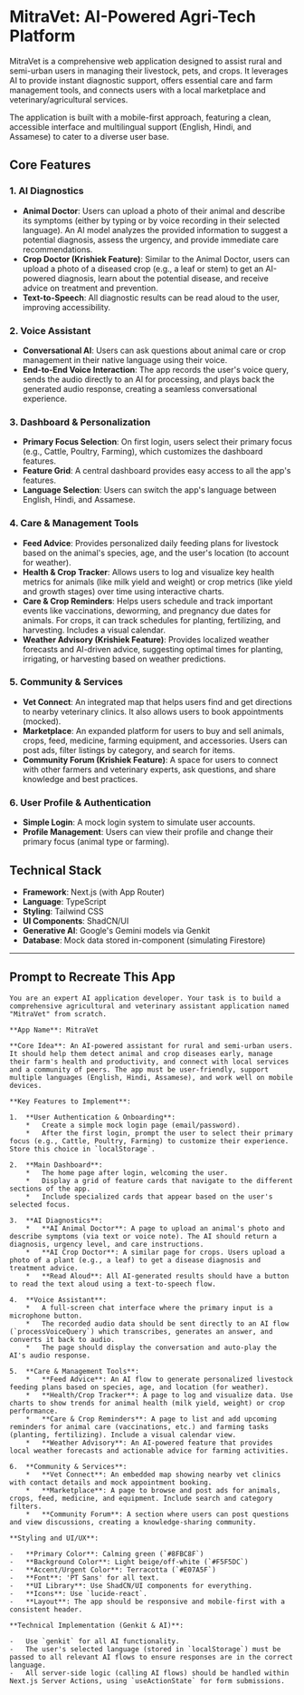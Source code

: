 # MitraVet: AI-Powered Agri-Tech Platform

MitraVet is a comprehensive web application designed to assist rural and semi-urban users in managing their livestock, pets, and crops. It leverages AI to provide instant diagnostic support, offers essential care and farm management tools, and connects users with a local marketplace and veterinary/agricultural services.

The application is built with a mobile-first approach, featuring a clean, accessible interface and multilingual support (English, Hindi, and Assamese) to cater to a diverse user base.

## Core Features

### 1. **AI Diagnostics**
-   **Animal Doctor**: Users can upload a photo of their animal and describe its symptoms (either by typing or by voice recording in their selected language). An AI model analyzes the provided information to suggest a potential diagnosis, assess the urgency, and provide immediate care recommendations.
-   **Crop Doctor (Krishiek Feature)**: Similar to the Animal Doctor, users can upload a photo of a diseased crop (e.g., a leaf or stem) to get an AI-powered diagnosis, learn about the potential disease, and receive advice on treatment and prevention.
-   **Text-to-Speech**: All diagnostic results can be read aloud to the user, improving accessibility.

### 2. **Voice Assistant**
-   **Conversational AI**: Users can ask questions about animal care or crop management in their native language using their voice.
-   **End-to-End Voice Interaction**: The app records the user's voice query, sends the audio directly to an AI for processing, and plays back the generated audio response, creating a seamless conversational experience.

### 3. **Dashboard & Personalization**
-   **Primary Focus Selection**: On first login, users select their primary focus (e.g., Cattle, Poultry, Farming), which customizes the dashboard features.
-   **Feature Grid**: A central dashboard provides easy access to all the app's features.
-   **Language Selection**: Users can switch the app's language between English, Hindi, and Assamese.

### 4. **Care & Management Tools**
-   **Feed Advice**: Provides personalized daily feeding plans for livestock based on the animal's species, age, and the user's location (to account for weather).
-   **Health & Crop Tracker**: Allows users to log and visualize key health metrics for animals (like milk yield and weight) or crop metrics (like yield and growth stages) over time using interactive charts.
-   **Care & Crop Reminders**: Helps users schedule and track important events like vaccinations, deworming, and pregnancy due dates for animals. For crops, it can track schedules for planting, fertilizing, and harvesting. Includes a visual calendar.
-   **Weather Advisory (Krishiek Feature)**: Provides localized weather forecasts and AI-driven advice, suggesting optimal times for planting, irrigating, or harvesting based on weather predictions.

### 5. **Community & Services**
-   **Vet Connect**: An integrated map that helps users find and get directions to nearby veterinary clinics. It also allows users to book appointments (mocked).
-   **Marketplace**: An expanded platform for users to buy and sell animals, crops, feed, medicine, farming equipment, and accessories. Users can post ads, filter listings by category, and search for items.
-   **Community Forum (Krishiek Feature)**: A space for users to connect with other farmers and veterinary experts, ask questions, and share knowledge and best practices.

### 6. **User Profile & Authentication**
-   **Simple Login**: A mock login system to simulate user accounts.
-   **Profile Management**: Users can view their profile and change their primary focus (animal type or farming).

## Technical Stack

-   **Framework**: Next.js (with App Router)
-   **Language**: TypeScript
-   **Styling**: Tailwind CSS
-   **UI Components**: ShadCN/UI
-   **Generative AI**: Google's Gemini models via Genkit
-   **Database**: Mock data stored in-component (simulating Firestore)

---

## Prompt to Recreate This App

```
You are an expert AI application developer. Your task is to build a comprehensive agricultural and veterinary assistant application named "MitraVet" from scratch.

**App Name**: MitraVet

**Core Idea**: An AI-powered assistant for rural and semi-urban users. It should help them detect animal and crop diseases early, manage their farm's health and productivity, and connect with local services and a community of peers. The app must be user-friendly, support multiple languages (English, Hindi, Assamese), and work well on mobile devices.

**Key Features to Implement**:

1.  **User Authentication & Onboarding**:
    *   Create a simple mock login page (email/password).
    *   After the first login, prompt the user to select their primary focus (e.g., Cattle, Poultry, Farming) to customize their experience. Store this choice in `localStorage`.

2.  **Main Dashboard**:
    *   The home page after login, welcoming the user.
    *   Display a grid of feature cards that navigate to the different sections of the app.
    *   Include specialized cards that appear based on the user's selected focus.

3.  **AI Diagnostics**:
    *   **AI Animal Doctor**: A page to upload an animal's photo and describe symptoms (via text or voice note). The AI should return a diagnosis, urgency level, and care instructions.
    *   **AI Crop Doctor**: A similar page for crops. Users upload a photo of a plant (e.g., a leaf) to get a disease diagnosis and treatment advice.
    *   **Read Aloud**: All AI-generated results should have a button to read the text aloud using a text-to-speech flow.

4.  **Voice Assistant**:
    *   A full-screen chat interface where the primary input is a microphone button.
    *   The recorded audio data should be sent directly to an AI flow (`processVoiceQuery`) which transcribes, generates an answer, and converts it back to audio.
    *   The page should display the conversation and auto-play the AI's audio response.

5.  **Care & Management Tools**:
    *   **Feed Advice**: An AI flow to generate personalized livestock feeding plans based on species, age, and location (for weather).
    *   **Health/Crop Tracker**: A page to log and visualize data. Use charts to show trends for animal health (milk yield, weight) or crop performance.
    *   **Care & Crop Reminders**: A page to list and add upcoming reminders for animal care (vaccinations, etc.) and farming tasks (planting, fertilizing). Include a visual calendar view.
    *   **Weather Advisory**: An AI-powered feature that provides local weather forecasts and actionable advice for farming activities.

6.  **Community & Services**:
    *   **Vet Connect**: An embedded map showing nearby vet clinics with contact details and mock appointment booking.
    *   **Marketplace**: A page to browse and post ads for animals, crops, feed, medicine, and equipment. Include search and category filters.
    *   **Community Forum**: A section where users can post questions and view discussions, creating a knowledge-sharing community.

**Styling and UI/UX**:

-   **Primary Color**: Calming green (`#8FBC8F`)
-   **Background Color**: Light beige/off-white (`#F5F5DC`)
-   **Accent/Urgent Color**: Terracotta (`#E07A5F`)
-   **Font**: 'PT Sans' for all text.
-   **UI Library**: Use ShadCN/UI components for everything.
-   **Icons**: Use `lucide-react`.
-   **Layout**: The app should be responsive and mobile-first with a consistent header.

**Technical Implementation (Genkit & AI)**:

-   Use `genkit` for all AI functionality.
-   The user's selected language (stored in `localStorage`) must be passed to all relevant AI flows to ensure responses are in the correct language.
-   All server-side logic (calling AI flows) should be handled within Next.js Server Actions, using `useActionState` for form submissions.
```